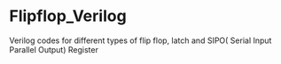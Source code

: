 # Flipflop_Verilog
Verilog codes for different types of flip flop, latch and SIPO( Serial Input Parallel Output) Register
